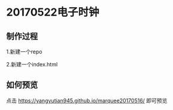 # 20170522电子时钟
 
## 制作过程

1.新建一个repo

2.新建一个index.html

## 如何预览

点击 https://yangyutian945.github.io/marquee20170516/ 即可预览


